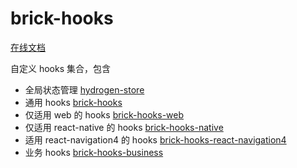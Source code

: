 # brick-hooks

[在线文档](https://mingneo.github.io/brick-hooks/)

自定义 hooks 集合，包含

- 全局状态管理 [hydrogen-store](packages/store-next/README.md)
- 通用 hooks [brick-hooks](packages/common/README.md)
- 仅适用 web 的 hooks [brick-hooks-web](https://mingneo.github.io/brick-hooks/web)
- 仅适用 react-native 的 hooks [brick-hooks-native](https://mingneo.github.io/brick-hooks/native)
- 适用 react-navigation4 的 hooks [brick-hooks-react-navigation4](packages/react-navigation4/README.md)
- 业务 hooks [brick-hooks-business](packages/business/README.md)
